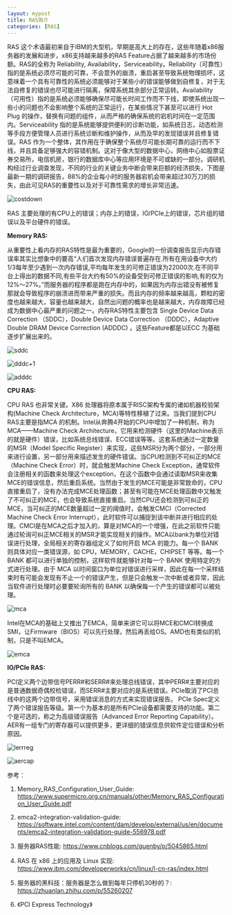 ```yaml
---
layout: mypost
title: RAS简介
categories: [RAS]
---
```


RAS 这个术语最初来自于IBM的大型机，早期是高大上的存在，这些年随着x86服务器的发展和进步，x86支持越来越多的RAS Feature占据了越来越多的市场份额。RAS的全称为 Reliability, Availability，Serviceability。Reliability（可靠性）指的是系统必须尽可能的可靠，不会意外的崩溃，重启甚至导致系统物理损坏，这意味着一个具有可靠性的系统必须能够对于某些小的错误能够做到自修复，对于无法自修复的错误也尽可能进行隔离，保障系统其余部分正常运转。Availability（可用性）指的是系统必须能够确保尽可能长时间工作而不下线，即使系统出现一些小的问题也不会影响整个系统的正常运行，在某些情况下甚至可以进行 Hot Plug 的操作，替换有问题的组件，从而严格的确保系统的宕机时间在一定范围内。Serviceability 指的是系统能够提供便利的诊断功能，如系统日志，动态检测等手段方便管理人员进行系统诊断和维护操作，从而及早的发现错误并且修复错误。RAS 作为一个整体，其作用在于确保整个系统尽可能长期可靠的运行而不下线，并且具备足够强大的容错机制。这对于像大型的数据中心，网络中心如股票证券交易所，电信机房，银行的数据库中心等应用环境是不可或缺的一部分。调研机构经过行业调查发现，不同的行业的关键业务中断会带来巨额的经济损失，下图是最新一期的调研报告，88%的企业每小时的服务器宕机会带来超过30万刀的损失，由此可见RAS的重要性以及对于可靠性需求的增长非常迅速。

![costdown](costdown.png)

RAS 主要处理的有CPU上的错误；内存上的错误，IO/PCIe上的错误，芯片组的错误以及平台硬件的错误。

**Memory RAS:**

从重要性上看内存的RAS特性是最为重要的，Google的一份调查报告显示内存错误率其实比想象中的要高“人们首次发现内存错误普遍存在.所有在用设备中大约1/3每年至少遇到一次内存错误,平均每年发生的可修正错误为22000次.在不同平台上得出的数据不同,有些平台大约有50%的设备受到可修正错误的影响,有的仅为12%～27%。”而服务器的程序都是跑在内存中的，如果因为内存出错没有被修复那就会导致程序的崩溃进而带来严重的损失。而且内存的频率越来越高，颗粒的密度也越来越大，容量也越来越大，自然出问题的概率也是越来越大，内存故障已经成为数据中心最严重的问题之一。内存RAS特性主要包含 Single Device Data Correction （SDDC），Double Device Data Correction （DDDC），Adaptive Double DRAM Device Correction (ADDDC) 。这些Feature都是以ECC 为基础逐步扩展出来的。

![sddc](sddc.png)

![dddc+1](dddc+1.png)

![adddc](adddc.png)

**CPU RAS:**

CPU RAS 也非常关键。X86 处理器将原本属于RISC架构专属的诸如机器校验架构(Machine Check Architecture，MCA)等特性移植了过来。当我们提到CPU RAS主要是指MCA 的机制。Intel从奔腾4开始的CPU中增加了一种机制，称为MCA——Machine Check Architecture，它用来检测硬件（这里的Machine表示的就是硬件）错误，比如系统总线错误、ECC错误等等。这套系统通过一定数量的MSR（Model Specific Register）来实现，这些MSR分为两个部分，一部分用来进行设置，另一部分用来描述发生的硬件错误。当CPU检测到不可纠正的MCE（Machine Check Error）时，就会触发Machine Check Exception，通常软件会注册相关的函数来处理这个exception，在这个函数中会通过读取MSR来收集MCE的错误信息，然后重启系统。当然由于发生的MCE可能是非常致命的，CPU直接重启了，没有办法完成MCE处理函数；甚至有可能在MCE处理函数中又触发了不可纠正的MCE，也会导致系统直接重启。当然CPU还会检测到可纠正的MCE，当可纠正的MCE数量超过一定的阈值时，会触发CMCI（Corrected Machine Check Error Interrupt），此时软件可以捕捉到该中断并进行相应的处理。CMCI是在MCA之后才加入的，算是对MCA的一个增强，在此之前软件只能通过轮询可纠正MCE相关的MSR才能实现相关的操作。MCA以bank为单位对错误进行处理，全局相关的寄存器组定义了如何开启 MCA 的能力。每一个 BANK 则具体对应一类错误源，如 CPU，MEMORY，CACHE，CHIPSET 等等。每一个 BANK 都可以进行单独的控制，这样软件就能够针对每一个 BANK 使用特定的方式进行处理。由于 MCA 以时间窗口为单位对错误进行采样，因此在每一个采样结束时有可能会发现有不止一个的错误产生，但是只会触发一次中断或者异常，因此当软件进行处理时必要要轮询所有的 BANK 以确保每一个产生的错误都可以被处理。

![mca](mca.png)

Intel在MCA的基础上又推出了EMCA，简单来讲它可以将MCE和CMCI转换成SMI，让Firmware（BIOS）可以先行处理，然后再丢给OS。AMD也有类似的机制，只是不叫EMCA。

![emca](emca.png)

**IO/PCIe RAS:**

PCI定义两个边带信号PERR#和SERR#来处理总线错误，其中PERR#主要对应的是普通数据奇偶校检错误，而SERR#主要对应的是系统错误。PCIe取消了PCI总线中的这两个边带信号，采用错误消息的方式来实现错误报告。
PCIe Spec定义了两个错误报告等级。第一个为基本的是所有PCIe设备都需要支持的功能。第二个是可选的，称之为高级错误报告（Advanced Error Reporting Capability）。AER有一组专门的寄存器可以提供更多，更详细的错误信息供软件定位错误和分析原因。

![lerrreg](lerrreg.png)

![aercap](aercap.png)

参考：

1. Memory_RAS_Configuration_User_Guide: https://www.supermicro.org.cn/manuals/other/Memory_RAS_Configuration_User_Guide.pdf

2. emca2-integration-validation-guide: https://software.intel.com/content/dam/develop/external/us/en/documents/emca2-integration-validation-guide-556978.pdf

3. 服务器RAS性能: https://www.cnblogs.com/quenby/p/5045865.html

4. RAS 在 x86 上的应用及 Linux 实现: https://www.ibm.com/developerworks/cn/linux/l-cn-ras/index.html

5. 服务器的黑科技：服务器是怎么做到每年只停机30秒的？: https://zhuanlan.zhihu.com/p/55260207

6. 《PCI Express Technology》
